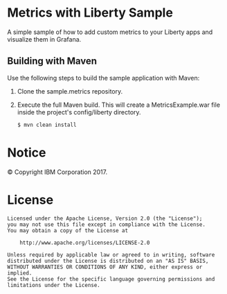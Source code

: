 Metrics with Liberty Sample
===========================

A simple sample of how to add custom metrics to your Liberty apps and visualize them in Grafana.

## Building with Maven

Use the following steps to build the sample application with Maven:

1. Clone the sample.metrics repository.

2. Execute the full Maven build. This will create a MetricsExample.war file inside the project's config/liberty directory.
    ```bash
    $ mvn clean install
    ```
    
# Notice

© Copyright IBM Corporation 2017.

# License

```text
Licensed under the Apache License, Version 2.0 (the "License");
you may not use this file except in compliance with the License.
You may obtain a copy of the License at

    http://www.apache.org/licenses/LICENSE-2.0

Unless required by applicable law or agreed to in writing, software
distributed under the License is distributed on an "AS IS" BASIS,
WITHOUT WARRANTIES OR CONDITIONS OF ANY KIND, either express or implied.
See the License for the specific language governing permissions and
limitations under the License.
````
